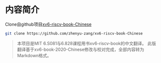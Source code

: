 # 内容简介


Clone自github项目[xv6-riscv-book-Chinese](https://github.com/zhenyu-zang/xv6-riscv-book-Chinese)

```bash
git clone https://github.com/zhenyu-zang/xv6-riscv-book-Chinese
```

> 本项目是MIT 6.S081与6.828课程用书xv6-riscv-book的中文翻译。
此版翻译基于xv6-book-2020-Chinese修改与校对完成，全部内容转为Markdown格式。
